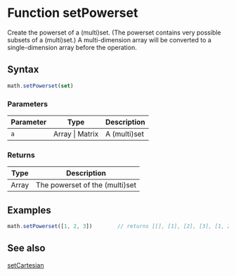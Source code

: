<!-- Note: This file is automatically generated from source code comments. Changes made in this file will be overridden. -->
# Function setPowerset
Create the powerset of a (multi)set. (The powerset contains very possible subsets of a (multi)set.)
A multi-dimension array will be converted to a single-dimension array before the operation.
## Syntax
```js
math.setPowerset(set)
```
### Parameters
Parameter | Type | Description
--------- | ---- | -----------
`a` | Array &#124; Matrix | A (multi)set
### Returns
Type | Description
---- | -----------
Array | The powerset of the (multi)set
## Examples
```js
math.setPowerset([1, 2, 3])        // returns [[], [1], [2], [3], [1, 2], [1, 3], [2, 3], [1, 2, 3]]
```
## See also
[setCartesian](setCartesian.md)
